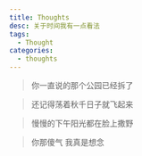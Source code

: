 ```yaml
---
title: Thoughts
desc: 关于时间我有一点看法
tags:
  - Thought
categories:
  - thoughts
---
```


> 你一直说的那个公园已经拆了

> 还记得荡着秋千日子就飞起来

> 慢慢的下午阳光都在脸上撒野

> 你那傻气 我真是想念

